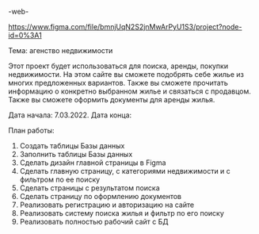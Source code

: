 -web-

https://www.figma.com/file/bmnjUqN2S2jnMwArPyU1S3/project?node-id=0%3A1



Тема: агенство недвижимости 


Этот проект будет использоваться для поиска, аренды, покупки недвижимости. На этом сайте вы сможете подобрять себе жилье из многих предложенных вариантов. Также вы сможете прочитать информацию о конкретно выбранном жилье и связаться с продавцом. Также вы сможете оформить документы для аренды жилья.

Дата начала: 7.03.2022. 
Дата конца: 

План работы:
  1. Создать таблицы Базы данных
  2. Заполнить таблицы Базы данных
  3. Сделать дизайн главной страницы в Figma
  4. Сделать главную страницу, с категориями недвижимости и с фильтром по ее поиску
  5. Сделать страницы с результатом поиска
  6. Сделать страницу по оформлению документов
  7. Реализовать регистрацию и авторизацию на сайте
  8. Реализовать систему поиска жилья и фильтр по его поиску
  9. Реализовать полностью рабочий сайт с БД
